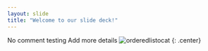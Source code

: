 ```yaml
---
layout: slide
title: "Welcome to our slide deck!"
---
```


No comment  testing
Add more details
![orderedlistocat](https://octodex.github.com/images/orderedlistocat.png)
{: .center}
